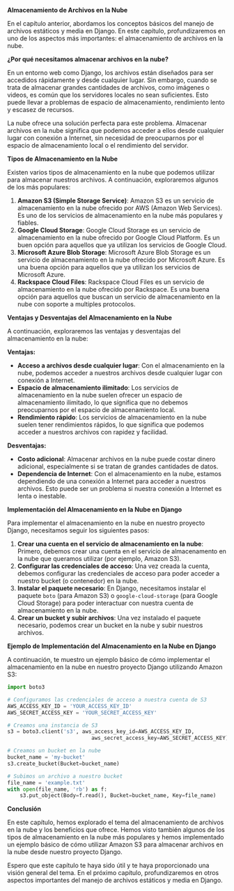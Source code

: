 **Almacenamiento de Archivos en la Nube**

En el capítulo anterior, abordamos los conceptos básicos del manejo de archivos estáticos y media en Django. En este capítulo, profundizaremos en uno de los aspectos más importantes: el almacenamiento de archivos en la nube.

**¿Por qué necesitamos almacenar archivos en la nube?**

En un entorno web como Django, los archivos están diseñados para ser accedidos rápidamente y desde cualquier lugar. Sin embargo, cuando se trata de almacenar grandes cantidades de archivos, como imágenes o videos, es común que los servidores locales no sean suficientes. Esto puede llevar a problemas de espacio de almacenamiento, rendimiento lento y escasez de recursos.

La nube ofrece una solución perfecta para este problema. Almacenar archivos en la nube significa que podemos acceder a ellos desde cualquier lugar con conexión a Internet, sin necesidad de preocuparnos por el espacio de almacenamiento local o el rendimiento del servidor.

**Tipos de Almacenamiento en la Nube**

Existen varios tipos de almacenamiento en la nube que podemos utilizar para almacenar nuestros archivos. A continuación, exploraremos algunos de los más populares:

1. **Amazon S3 (Simple Storage Service)**: Amazon S3 es un servicio de almacenamiento en la nube ofrecido por AWS (Amazon Web Services). Es uno de los servicios de almacenamiento en la nube más populares y fiables.
2. **Google Cloud Storage**: Google Cloud Storage es un servicio de almacenamiento en la nube ofrecido por Google Cloud Platform. Es un buen opción para aquellos que ya utilizan los servicios de Google Cloud.
3. **Microsoft Azure Blob Storage**: Microsoft Azure Blob Storage es un servicio de almacenamiento en la nube ofrecido por Microsoft Azure. Es una buena opción para aquellos que ya utilizan los servicios de Microsoft Azure.
4. **Rackspace Cloud Files**: Rackspace Cloud Files es un servicio de almacenamiento en la nube ofrecido por Rackspace. Es una buena opción para aquellos que buscan un servicio de almacenamiento en la nube con soporte a multiples protocolos.

**Ventajas y Desventajas del Almacenamiento en la Nube**

A continuación, exploraremos las ventajas y desventajas del almacenamiento en la nube:

**Ventajas:**

* **Acceso a archivos desde cualquier lugar**: Con el almacenamiento en la nube, podemos acceder a nuestros archivos desde cualquier lugar con conexión a Internet.
* **Espacio de almacenamiento ilimitado**: Los servicios de almacenamiento en la nube suelen ofrecer un espacio de almacenamiento ilimitado, lo que significa que no debemos preocuparnos por el espacio de almacenamiento local.
* **Rendimiento rápido**: Los servicios de almacenamiento en la nube suelen tener rendimientos rápidos, lo que significa que podemos acceder a nuestros archivos con rapidez y facilidad.

**Desventajas:**

* **Costo adicional**: Almacenar archivos en la nube puede costar dinero adicional, especialmente si se tratan de grandes cantidades de datos.
* **Dependencia de Internet**: Con el almacenamiento en la nube, estamos dependiendo de una conexión a Internet para acceder a nuestros archivos. Esto puede ser un problema si nuestra conexión a Internet es lenta o inestable.

**Implementación del Almacenamiento en la Nube en Django**

Para implementar el almacenamiento en la nube en nuestro proyecto Django, necesitamos seguir los siguientes pasos:

1. **Crear una cuenta en el servicio de almacenamiento en la nube**: Primero, debemos crear una cuenta en el servicio de almacenamento en la nube que queramos utilizar (por ejemplo, Amazon S3).
2. **Configurar las credenciales de acceso**: Una vez creada la cuenta, debemos configurar las credenciales de acceso para poder acceder a nuestro bucket (o contenedor) en la nube.
3. **Instalar el paquete necesario**: En Django, necesitamos instalar el paquete `boto` (para Amazon S3) o `google-cloud-storage` (para Google Cloud Storage) para poder interactuar con nuestra cuenta de almacenamiento en la nube.
4. **Crear un bucket y subir archivos**: Una vez instalado el paquete necesario, podemos crear un bucket en la nube y subir nuestros archivos.

**Ejemplo de Implementación del Almacenamiento en la Nube en Django**

A continuación, te muestro un ejemplo básico de cómo implementar el almacenamiento en la nube en nuestro proyecto Django utilizando Amazon S3:
```python
import boto3

# Configuramos las credenciales de acceso a nuestra cuenta de S3
AWS_ACCESS_KEY_ID = 'YOUR_ACCESS_KEY_ID'
AWS_SECRET_ACCESS_KEY = 'YOUR_SECRET_ACCESS_KEY'

# Creamos una instancia de S3
s3 = boto3.client('s3', aws_access_key_id=AWS_ACCESS_KEY_ID,
                           aws_secret_access_key=AWS_SECRET_ACCESS_KEY)

# Creamos un bucket en la nube
bucket_name = 'my-bucket'
s3.create_bucket(Bucket=bucket_name)

# Subimos un archivo a nuestro bucket
file_name = 'example.txt'
with open(file_name, 'rb') as f:
    s3.put_object(Body=f.read(), Bucket=bucket_name, Key=file_name)
```
**Conclusión**

En este capítulo, hemos explorado el tema del almacenamiento de archivos en la nube y los beneficios que ofrece. Hemos visto también algunos de los tipos de almacenamiento en la nube más populares y hemos implementado un ejemplo básico de cómo utilizar Amazon S3 para almacenar archivos en la nube desde nuestro proyecto Django.

Espero que este capítulo te haya sido útil y te haya proporcionado una visión general del tema. En el próximo capítulo, profundizaremos en otros aspectos importantes del manejo de archivos estáticos y media en Django.